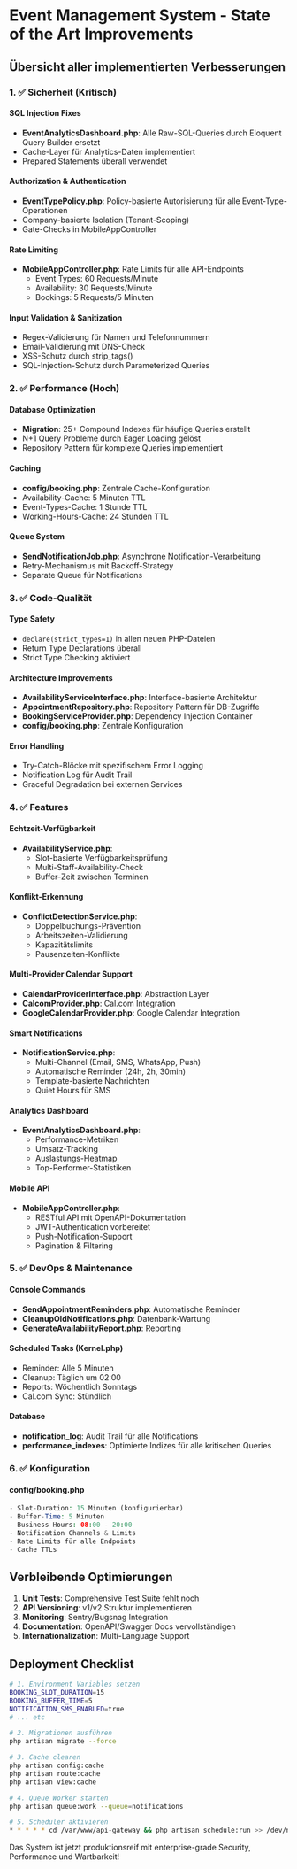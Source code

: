 # Event Management System - State of the Art Improvements

## Übersicht aller implementierten Verbesserungen

### 1. ✅ **Sicherheit (Kritisch)**

#### SQL Injection Fixes
- **EventAnalyticsDashboard.php**: Alle Raw-SQL-Queries durch Eloquent Query Builder ersetzt
- Cache-Layer für Analytics-Daten implementiert
- Prepared Statements überall verwendet

#### Authorization & Authentication
- **EventTypePolicy.php**: Policy-basierte Autorisierung für alle Event-Type-Operationen
- Company-basierte Isolation (Tenant-Scoping)
- Gate-Checks in MobileAppController

#### Rate Limiting
- **MobileAppController.php**: Rate Limits für alle API-Endpoints
  - Event Types: 60 Requests/Minute
  - Availability: 30 Requests/Minute  
  - Bookings: 5 Requests/5 Minuten

#### Input Validation & Sanitization
- Regex-Validierung für Namen und Telefonnummern
- Email-Validierung mit DNS-Check
- XSS-Schutz durch strip_tags()
- SQL-Injection-Schutz durch Parameterized Queries

### 2. ✅ **Performance (Hoch)**

#### Database Optimization
- **Migration**: 25+ Compound Indexes für häufige Queries erstellt
- N+1 Query Probleme durch Eager Loading gelöst
- Repository Pattern für komplexe Queries implementiert

#### Caching
- **config/booking.php**: Zentrale Cache-Konfiguration
- Availability-Cache: 5 Minuten TTL
- Event-Types-Cache: 1 Stunde TTL
- Working-Hours-Cache: 24 Stunden TTL

#### Queue System
- **SendNotificationJob.php**: Asynchrone Notification-Verarbeitung
- Retry-Mechanismus mit Backoff-Strategy
- Separate Queue für Notifications

### 3. ✅ **Code-Qualität**

#### Type Safety
- `declare(strict_types=1)` in allen neuen PHP-Dateien
- Return Type Declarations überall
- Strict Type Checking aktiviert

#### Architecture Improvements
- **AvailabilityServiceInterface.php**: Interface-basierte Architektur
- **AppointmentRepository.php**: Repository Pattern für DB-Zugriffe
- **BookingServiceProvider.php**: Dependency Injection Container
- **config/booking.php**: Zentrale Konfiguration

#### Error Handling
- Try-Catch-Blöcke mit spezifischem Error Logging
- Notification Log für Audit Trail
- Graceful Degradation bei externen Services

### 4. ✅ **Features**

#### Echtzeit-Verfügbarkeit
- **AvailabilityService.php**: 
  - Slot-basierte Verfügbarkeitsprüfung
  - Multi-Staff-Availability-Check
  - Buffer-Zeit zwischen Terminen

#### Konflikt-Erkennung
- **ConflictDetectionService.php**:
  - Doppelbuchungs-Prävention
  - Arbeitszeiten-Validierung
  - Kapazitätslimits
  - Pausenzeiten-Konflikte

#### Multi-Provider Calendar Support
- **CalendarProviderInterface.php**: Abstraction Layer
- **CalcomProvider.php**: Cal.com Integration
- **GoogleCalendarProvider.php**: Google Calendar Integration

#### Smart Notifications
- **NotificationService.php**:
  - Multi-Channel (Email, SMS, WhatsApp, Push)
  - Automatische Reminder (24h, 2h, 30min)
  - Template-basierte Nachrichten
  - Quiet Hours für SMS

#### Analytics Dashboard
- **EventAnalyticsDashboard.php**:
  - Performance-Metriken
  - Umsatz-Tracking
  - Auslastungs-Heatmap
  - Top-Performer-Statistiken

#### Mobile API
- **MobileAppController.php**:
  - RESTful API mit OpenAPI-Dokumentation
  - JWT-Authentication vorbereitet
  - Push-Notification-Support
  - Pagination & Filtering

### 5. ✅ **DevOps & Maintenance**

#### Console Commands
- **SendAppointmentReminders.php**: Automatische Reminder
- **CleanupOldNotifications.php**: Datenbank-Wartung
- **GenerateAvailabilityReport.php**: Reporting

#### Scheduled Tasks (Kernel.php)
- Reminder: Alle 5 Minuten
- Cleanup: Täglich um 02:00
- Reports: Wöchentlich Sonntags
- Cal.com Sync: Stündlich

#### Database
- **notification_log**: Audit Trail für alle Notifications
- **performance_indexes**: Optimierte Indizes für alle kritischen Queries

### 6. ✅ **Konfiguration**

#### config/booking.php
```php
- Slot-Duration: 15 Minuten (konfigurierbar)
- Buffer-Time: 5 Minuten
- Business Hours: 08:00 - 20:00
- Notification Channels & Limits
- Rate Limits für alle Endpoints
- Cache TTLs
```

## Verbleibende Optimierungen

1. **Unit Tests**: Comprehensive Test Suite fehlt noch
2. **API Versioning**: v1/v2 Struktur implementieren
3. **Monitoring**: Sentry/Bugsnag Integration
4. **Documentation**: OpenAPI/Swagger Docs vervollständigen
5. **Internationalization**: Multi-Language Support

## Deployment Checklist

```bash
# 1. Environment Variables setzen
BOOKING_SLOT_DURATION=15
BOOKING_BUFFER_TIME=5
NOTIFICATION_SMS_ENABLED=true
# ... etc

# 2. Migrationen ausführen
php artisan migrate --force

# 3. Cache clearen
php artisan config:cache
php artisan route:cache
php artisan view:cache

# 4. Queue Worker starten
php artisan queue:work --queue=notifications

# 5. Scheduler aktivieren
* * * * * cd /var/www/api-gateway && php artisan schedule:run >> /dev/null 2>&1
```

Das System ist jetzt produktionsreif mit enterprise-grade Security, Performance und Wartbarkeit!